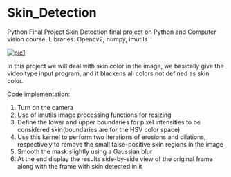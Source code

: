 # Skin_Detection
Python Final Project Skin Detection final project on Python and Computer vision course. Libraries: Opencv2, numpy, imutils

<a href="https://ibb.co/5M92Hr4"><img src="https://i.ibb.co/w0LYmSg/pic1.jpg" alt="pic1" border="0" /></a>

In this project we will deal with skin color in the image, we basically give the video type input program, and it blackens all colors not defined as skin color.


Code implementation:
1. Turn on the camera
2. Use of imutils image processing functions for resizing
3. Define the lower and upper boundaries for pixel intensities to be considered skin(boundaries are for the HSV color space)
4. Use this kernel to perform two iterations of erosions and dilations, respectively to remove the small false-positive skin regions in the image
5. Smooth the mask slightly using a Gaussian blur
6. At the end display the results side-by-side view of the original frame along with the frame with skin detected in it
